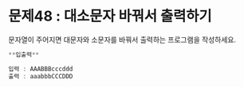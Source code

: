 # 문제48 : 대소문자 바꿔서 출력하기

문자열이 주어지면 대문자와 소문자를 바꿔서 출력하는 프로그램을 작성하세요.

```jsx
**입출력**

입력 : AAABBBcccddd
출력 : aaabbbCCCDDD
```
